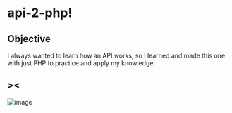 # api-2-php!

## Objective

I always wanted to learn how an API works, so I learned and made this one with just PHP to practice and apply my knowledge.

## ><
![image](https://user-images.githubusercontent.com/80018897/175821415-0707a7ba-e734-48f6-bfe0-c33e5d4ed4b3.png)

